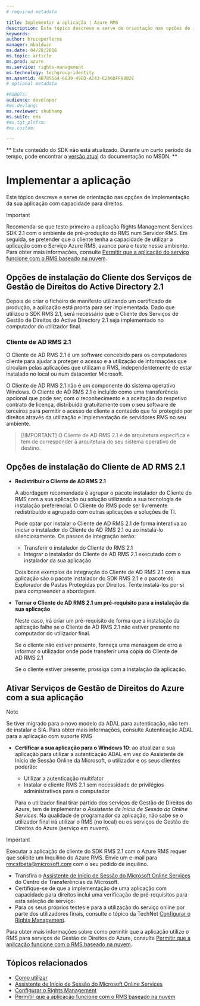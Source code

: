 ```yaml
---
# required metadata

title: Implementar a aplicação | Azure RMS
description: Este tópico descreve e serve de orientação nas opções de implementação da sua aplicação com capacidade para direitos
keywords:
author: bruceperlerms
manager: mbaldwin
ms.date: 04/28/2016
ms.topic: article
ms.prod: azure
ms.service: rights-management
ms.technology: techgroup-identity
ms.assetid: 4B785564-6839-49ED-A243-E2A6DFF88B2E
# optional metadata

#ROBOTS:
audience: developer
#ms.devlang:
ms.reviewer: shubhamp
ms.suite: ems
#ms.tgt_pltfrm:
#ms.custom:

---
```

** Este conteúdo do SDK não está atualizado. Durante um curto período de tempo, pode encontrar a [versão atual](https://msdn.microsoft.com/library/windows/desktop/hh535290(v=vs.85).aspx) da documentação no MSDN. **
# Implementar a aplicação


Este tópico descreve e serve de orientação nas opções de implementação da sua aplicação com capacidade para direitos.

> [!IMPORTANT]
> Recomenda-se que teste primeiro a aplicação Rights Management Services SDK 2.1 com o ambiente de pré-produção do RMS num Servidor RMS. Em seguida, se pretender que o cliente tenha a capacidade de utilizar a aplicação com o Serviço Azure RMS, avance para o teste nesse ambiente. Para obter mais informações, consulte [Permitir que a aplicação do serviço funcione com o RMS baseado na nuvem](how-to-use-file-api-with-aadrm-cloud.md).

 

## Opções de instalação do Cliente dos Serviços de Gestão de Direitos do Active Directory 2.1

Depois de criar o ficheiro de manifesto utilizando um certificado de produção, a aplicação está pronta para ser implementada. Dado que utilizou o SDK RMS 2.1, será necessário que o Cliente dos Serviços de Gestão de Direitos do Active Directory 2.1 seja implementado no computador do utilizador final.

### Cliente de AD RMS 2.1

O Cliente de AD RMS 2.1 é um software concebido para os computadores cliente para ajudar a proteger o acesso e a utilização de informações que circulam pelas aplicações que utilizam o RMS, independentemente de estar instalado no local ou num datacenter Microsoft.

O Cliente de AD RMS 2.1 não é um componente do sistema operativo Windows. O Cliente de AD RMS 2.1 é incluído como uma transferência opcional que pode ser, com o reconhecimento e a aceitação do respetivo contrato de licença, distribuído gratuitamente com o seu software de terceiros para permitir o acesso de cliente a conteúdo que foi protegido por direitos através da utilização e implementação de servidores RMS no seu ambiente.

> [!IMPORTANT] O Cliente de AD RMS 2.1 é de arquitetura específica e tem de corresponder à arquitetura do seu sistema operativo de destino.


## Opções de instalação do Cliente de AD RMS 2.1

-   **Redistribuir o Cliente de AD RMS 2.1**

    A abordagem recomendada é agrupar o pacote instalador do Cliente do RMS com a sua aplicação ou solução utilizando a sua tecnologia de instalação preferencial. O Cliente do RMS pode ser livremente redistribuído e agrupado com outras aplicações e soluções de TI.

    Pode optar por instalar o Cliente de AD RMS 2.1 de forma interativa ao iniciar o instalador do Cliente de AD RMS 2.1 ou ao instalá-lo silenciosamente. Os passos de integração serão:

    -   Transferir o instalador do Cliente do RMS 2.1
    -   Integrar o instalador do Cliente de AD RMS 2.1 executado com o instalador da sua aplicação

    Dois bons exemplos de integração do Cliente de AD RMS 2.1 com a sua aplicação são o pacote instalador do SDK RMS 2.1 e o pacote do Explorador de Pastas Protegidas por Direitos. Tente instalá-los por si para compreender a abordagem.

-   **Tornar o Cliente de AD RMS 2.1 um pré-requisito para a instalação da sua aplicação**

    Neste caso, irá criar um pré-requisito de forma que a instalação da aplicação falhe se o Cliente de AD RMS 2.1 não estiver presente no computador do utilizador final.

    Se o cliente não estiver presente, forneça uma mensagem de erro a informar o utilizador onde pode transferir uma cópia do Cliente de AD RMS 2.1

    Se o cliente estiver presente, prossiga com a instalação da aplicação.

## Ativar Serviços de Gestão de Direitos do Azure com a sua aplicação

> [!NOTE]
> Se tiver migrado para o novo modelo da ADAL para autenticação, não tem de instalar o SIA. Para obter mais informações, consulte Autenticação ADAL para a aplicação com suporte RMS

- **Certificar a sua aplicação para o Windows 10**: ao atualizar a sua aplicação para utilizar a autenticação ADAL em vez do Assistente de Início de Sessão Online da Microsoft, o utilizador e os seus clientes poderão:
  - Utilizar a autenticação multifator
  - Instalar o cliente RMS 2.1 sem necessidade de privilégios administrativos para o computador
 
  Para o utilizador final tirar partido dos serviços de Gestão de Direitos do Azure, tem de implementar o *Assistente de Início de Sessão do Online Services*. Na qualidade de programador da aplicação, não sabe se o utilizador final irá utilizar o RMS (no local) ou os serviços de Gestão de Direitos do Azure (serviço em nuvem).

> [!IMPORTANT]
> Executar a aplicação de cliente do SDK RMS 2.1 com o Azure RMS requer que solicite um Inquilino do Azure RMS. Envie um e-mail para <rmcstbeta@microsoft.com> com o seu pedido de inquilino.

-   Transfira o [Assistente de Início de Sessão do Microsoft Online Services](http://www.microsoft.com/en-us/download/details.aspx?id=28177) do Centro de Transferências da Microsoft.
-   Certifique-se de que a implementação de uma aplicação com capacidade para direitos inclui uma verificação de pré-requisitos para esta seleção de serviço.
-   Para os seus próprios testes e para a utilização do serviço online por parte dos utilizadores finais, consulte o tópico da TechNet [Configurar o Rights Management](https://TechNet.Microsoft.Com/en-us/library/jj585002.aspx).

Para obter mais informações sobre como permitir que a aplicação utilize o RMS para serviços de Gestão de Direitos do Azure, consulte [Permitir que a aplicação funcione com o RMS baseado na nuvem](how-to-use-file-api-with-aadrm-cloud.md).

## Tópicos relacionados

* [Como utilizar](how-to-use-msipc.md)
* [Assistente de Início de Sessão do Microsoft Online Services](http://www.microsoft.com/en-us/download/details.aspx?id=28177)
* [Configurar o Rights Management](https://TechNet.Microsoft.Com/en-us/library/jj585002.aspx)
* [Permitir que a aplicação funcione com o RMS baseado na nuvem](how-to-use-file-api-with-aadrm-cloud.md)
 

 





<!--HONumber=Jun16_HO1-->


